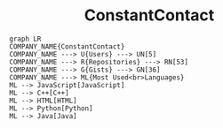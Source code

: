 <h1 align="center">ConstantContact</h1>

```mermaid
graph LR
COMPANY_NAME{ConstantContact}
COMPANY_NAME ---> U{Users} ---> UN[5]
COMPANY_NAME ---> R{Repositories} ---> RN[53]
COMPANY_NAME ---> G{Gists} ---> GN[36]
COMPANY_NAME ---> ML{Most Used<br>Languages}
ML --> JavaScript[JavaScript]
ML --> C++[C++]
ML --> HTML[HTML]
ML --> Python[Python]
ML --> Java[Java]
```
